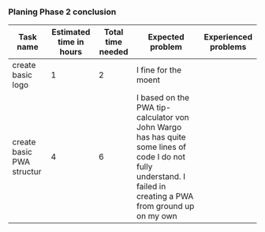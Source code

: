 ### Planing Phase 2 conclusion

|Task name|Estimated time in hours|Total time needed|Expected problem|Experienced problems|
|-----|----|----|-----|-----|
|create basic logo| 1|2|I fine for the moent|
|create basic PWA structur|4|6|I based on the PWA tip-calculator von John Wargo has has quite some lines of code I do not fully understand. I failed in creating a PWA from ground up on my own|
